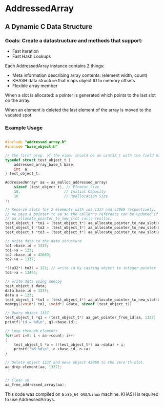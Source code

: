 # AddressedArray

## A Dynamic C Data Structure

### Goals: Create a datastructure and methods that support:
 - Fast Iteration
 - Fast Hash Lookups

Each AddressedArray instance contains 2 things:
 - Meta information describing array contents: (element width, count)
 - KHASH data structure that maps object ID to memory offsets
 - Flexible array member

When a slot is allocated: a pointer is generated which points to the last slot on the array.

When an element is deleted the last element of the array is moved to the vacated spot.


### Example Usage

```c

#include "addressed_array.h"
#include "base_object.h"

// The first prop. of the elem. should be an uint32_t with the field name "id".
typedef struct test_object_t {
    addressed_array_base_t base;
    int  a;
} test_object_t;

AddressedArray* aa = aa_malloc_addressed_array(
    sizeof (test_object_t), // Element Size
    10,                    // Initial Capacity
    10                     // Reallocation Size
);

// Reserve slots for 2 elements with ids 1337 and 42069 respectively.
// We pass a pointer to aa so the caller's reference can be updated if
// aa_allocate_pointer_to_new_slot calls realloc.
test_object_t *to1 = (test_object_t*) aa_allocate_pointer_to_new_slot(&aa, 1337);
test_object_t *to2 = (test_object_t*) aa_allocate_pointer_to_new_slot(&aa, 42069);
test_object_t *to3 = (test_object_t*) aa_allocate_pointer_to_new_slot(&aa, 321);

// Write data to the data structure
to1->base.id = 1337;
to1->a = 123;
to2->base.id = 42069;
to2->a = 1337;

*((u32*) to3) = 321; // write id by casting object to integer pointer
to3->a = 13444;

// write data using memcpy
test_object_t data;
data.base.id = 1337;
data.a = 123;
test_object_t *to1 = (test_object_t*) aa_allocate_pointer_to_new_slot(&aa, 1337);
memcpy((void*) to1, (void*) &data, sizeof (test_object_t))

// Query object 1337
test_object_t *q1 = (test_object_t*) aa_get_pointer_from_id(aa, 1337)
printf("id = %d\n", q1->base.id);

// Loop through elements
for(int i=0; i < aa->count; i++)
{
    test_object_t *o = ((test_object_t*) aa->data) + i;
    printf("%d %d\n", o->base.id, o->a)
}

// Delete object 1337 and move object 42069 to the zero'th slot.
aa_drop_element(aa, 1337);


// Clean up
aa_free_addressed_array(aa);

```

This code was compiled on a `x86_64 GNU/Linux` machine. KHASH is required to use AddressedArrays.

